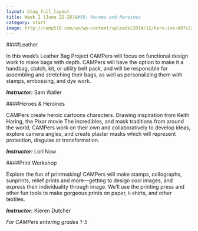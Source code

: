 ```yaml
---
layout: blog_full_layout
title: Week 2 (June 22-26)&#58; Heroes and Heroines
category: start
image: http://camp510.com/wp/wp-content/uploads/2014/12/hero-ine-607x220.jpg
---
```


####Leather

In this week’s Leather Bag Project CAMPers will focus on functional design work to make bags with depth. CAMPers will have the option to make it a handbag, clutch, kit, or utility belt pack, and will be responsible for assembling and stretching their bags, as well as personalizing them with stamps, embossing, and dye work. 

**_Instructor:_** Sam Waller 

####Heroes & Heroines 

CAMPers create heroic cartoons characters. Drawing inspiration from Keith Haring, the Pixar movie The Incredibles, and mask traditions from around the world, CAMPers work on their own and collaboratively to develop ideas, explore camera angles, and create plaster masks  which will represent protection, disguise or transformation.  

**_Instructor:_** Lori Now 

####Print Workshop

Explore the fun of printmaking! CAMPers will make stamps, collographs, sunprints, relief prints and more—getting to design cool images, and express their individuality through image. We’ll use the printing press and other fun tools to make gorgeous prints on paper, t-shirts, and other textiles. 

**_Instructor:_** Kieren Dutcher

*For CAMPers entering grades 1-5*
